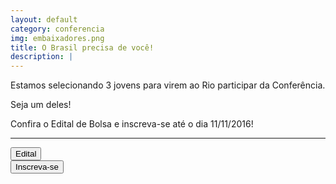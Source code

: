 ```yaml
---
layout: default
category: conferencia
img: embaixadores.png
title: O Brasil precisa de você!
description: |
---
```


Estamos selecionando 3 jovens para virem ao Rio participar da Conferência. 

Seja um deles! 

Confira o Edital de Bolsa e inscreva-se até o dia 11/11/2016!
___

<div class="row">
  <div class="col-md-6">
    <a href="material/edital.pdf" target="_blank">
      <button class="btn-inscr-b">Edital</button>
    </a>
  </div>
  <div class="col-md-6">
    <a href="https://docs.google.com/forms/d/e/1FAIpQLSfI8fG3MAdV0bsfz_lAeYyaNUdFBfqFmtV4GrBK6bdp_vTl1w/viewform" target="_blank">
      <button class="btn-inscr-b">Inscreva-se</button>
    </a>
  </div>
</div>
